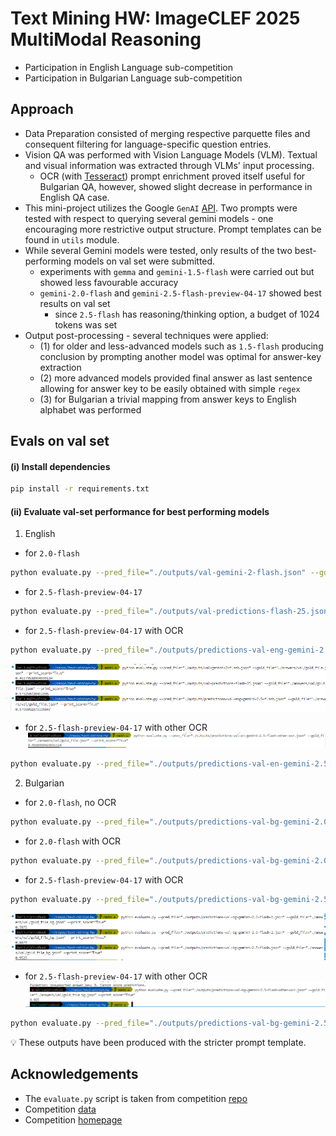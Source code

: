 # Text Mining HW: ImageCLEF 2025 MultiModal Reasoning 

* Participation in English Language sub-competition 
* Participation in Bulgarian Language sub-competition

## Approach 
* Data Preparation consisted of merging respective parquette files and consequent filtering for language-specific question entries.
* Vision QA was performed with Vision Language Models (VLM). Textual and visual information was extracted through VLMs' input processing.
  * OCR (with [Tesseract](https://github.com/tesseract-ocr/tesseract)) prompt enrichment proved itself useful for Bulgarian QA, however, showed slight decrease in performance in English QA case.    
* This mini-project utilizes the Google `GenAI` [API](https://ai.google.dev/api?lang=python). Two prompts were tested with respect to querying several gemini models - one encouraging more restrictive output structure. Prompt templates can be found in `utils` module.
* While several Gemini models were tested, only results of the two best-performing models on val set were submitted.
  * experiments with `gemma` and `gemini-1.5-flash` were carried out but showed less favourable accuracy 
  * `gemini-2.0-flash` and  `gemini-2.5-flash-preview-04-17` showed best results on val set
    * since `2.5-flash` has reasoning/thinking option, a budget of 1024 tokens was set
* Output post-processing - several techniques were applied: 
  * (1) for older and less-advanced models such as `1.5-flash` producing conclusion by prompting another model was optimal for answer-key extraction
  * (2) more advanced models provided final answer as last sentence allowing for answer key to be easily obtained with simple `regex`
  * (3) for Bulgarian a trivial mapping from answer keys to English alphabet was performed

## Evals on val set

#### (i) Install dependencies  
```sh 
pip install -r requirements.txt
```

#### (ii) Evaluate val-set performance for best performing models 

1. English
* for `2.0-flash`
```sh
python evaluate.py --pred_file="./outputs/val-gemini-2-flash.json" --gold_file="./answers/val/gold_file.json" --print_score="True"
```

* for `2.5-flash-preview-04-17`
```sh 
python evaluate.py --pred_file="./outputs/val-predictions-flash-25.json" --gold_file="./answers/val/gold_file.json" --print_score="True"
```

* for `2.5-flash-preview-04-17` with OCR

```sh
python evaluate.py --pred_file="./outputs/predictions-val-eng-gemini-2.5-flash.json" --gold_file="./answers/val/gold_file.json" --print_score="True" 
```

![alt text](./img/eng.png)


*  for `2.5-flash-preview-04-17` with other OCR 
![alt text](./img/image-en-other-ocr.png)
```sh
python evaluate.py --pred_file="./outputs/predictions-val-en-gemini-2.5-flash-other-ocr.json" --gold_file="./answers/val/gold_file.json" --print_score="True" 
```

2. Bulgarian 
* for `2.0-flash`, no OCR

```sh
python evaluate.py --pred_file="./outputs/predictions-val-bg-gemini-2.0-flash-1.json" --gold_file="./answers/val/gold_file_bg.json" --print_score="True"
```
* for `2.0-flash` with OCR
```sh 
python evaluate.py --pred_file="./outputs/predictions-val-bg-gemini-2.0-flash-2.json" --gold_file="./answers/val/gold_file_bg.json" --print_score="True"
```

* for `2.5-flash-preview-04-17` with OCR
```sh
python evaluate.py --pred_file="./outputs/predictions-val-bg-gemini-2.5-flash.json" --gold_file="./answers/val/gold_file_bg.json" --print_score="True"
```
![alt text](./img/bul.png)


* for `2.5-flash-preview-04-17` with other OCR
![alt text](./img/img-other-bg.png)

```sh
python evaluate.py --pred_file="./outputs/predictions-val-bg-gemini-2.5-flash-other-ocr.json" --gold_file="./answers/val/gold_file_bg.json" --print_score="True"
```

💡 These outputs have been produced with the stricter prompt template.


## Acknowledgements 

* The `evaluate.py` script is taken from competition [repo](https://github.com/mbzuai-nlp/ImageCLEF-2025-MultimodalReasoning)  
* Competition [data](https://huggingface.co/datasets/MBZUAI/EXAMS-V/viewer/default/test?views%5B%5D=test)
* Competition [homepage](https://www.imageclef.org/2025/multimodalreasoning)